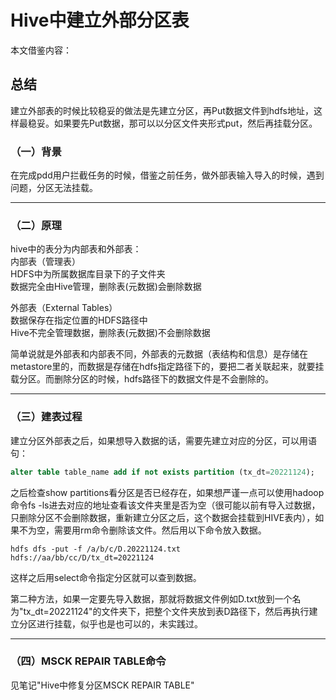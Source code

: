 # Hive中建立外部分区表
本文借鉴内容：

## 总结
建立外部表的时候比较稳妥的做法是先建立分区，再Put数据文件到hdfs地址，这样最稳妥。如果要先Put数据，那可以以分区文件夹形式put，然后再挂载分区。

### （一）背景
在完成pdd用户拦截任务的时候，借鉴之前任务，做外部表输入导入的时候，遇到问题，分区无法挂载。
***

### （二）原理
hive中的表分为内部表和外部表：   
内部表（管理表）   
HDFS中为所属数据库目录下的子文件夹   
数据完全由Hive管理，删除表(元数据)会删除数据   
   
外部表（External Tables）   
数据保存在指定位置的HDFS路径中   
Hive不完全管理数据，删除表(元数据)不会删除数据   

简单说就是外部表和内部表不同，外部表的元数据（表结构和信息）是存储在metastore里的，而数据是存储在hdfs指定路径下的，要把二者关联起来，就要挂载分区。而删除分区的时候，hdfs路径下的数据文件是不会删除的。
***


### （三）建表过程
建立分区外部表之后，如果想导入数据的话，需要先建立对应的分区，可以用语句：
```sql
alter table table_name add if not exists partition (tx_dt=20221124);
```
之后检查show partitions看分区是否已经存在，如果想严谨一点可以使用hadoop命令fs -ls进去对应的地址查看该文件夹里是否为空（很可能以前有导入过数据，只删除分区不会删除数据，重新建立分区之后，这个数据会挂载到HIVE表内），如果不为空，需要用rm命令删除该文件。然后用以下命令放入数据。
```hadoop
hdfs dfs -put -f /a/b/c/D.20221124.txt hdfs://aa/bb/cc/D/tx_dt=20221124
```
这样之后用select命令指定分区就可以查到数据。   

第二种方法，如果一定要先导入数据，那就将数据文件例如D.txt放到一个名为"tx_dt=20221124"的文件夹下，把整个文件夹放到表D路径下，然后再执行建立分区进行挂载，似乎也是也可以的，未实践过。
***

### （四）MSCK REPAIR TABLE命令
见笔记"Hive中修复分区MSCK REPAIR TABLE"
